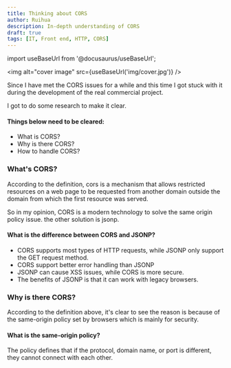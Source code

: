 ```yaml
---
title: Thinking about CORS
author: Ruihua
description: In-depth understanding of CORS
draft: true
tags: [IT, Front end, HTTP, CORS]
---
```


import useBaseUrl from '@docusaurus/useBaseUrl';

<img alt="cover image" src={useBaseUrl('img/cover.jpg')} />

<!-- ![Cover image](/img/cover.jpg) -->

Since I have met the CORS issues for a while and this time I got stuck with it during the development of the real commercial project.

I got to do some research to make it clear.

#### Things below need to be cleared:

- What is CORS?
- Why is there CORS?
- How to handle CORS?

<!-- truncate -->

### What's CORS?

According to the definition, cors is a mechanism that allows restricted resources on a web page to be requested from another domain outside the domain from which the first resource was served.

So in my opinion, CORS is a modern technology to solve the same origin policy issue. the other solution is jsonp.

#### What is the difference between CORS and JSONP?

- CORS supports most types of HTTP requests, while JSONP only support the GET request method.
- CORS support better error handling than JSONP
- JSONP can cause XSS issues, while CORS is more secure.
- The benefits of JSONP is that it can work with legacy browsers.

### Why is there CORS?

According to the definition above, it's clear to see the reason is because of the same-origin policy set by browsers which is mainly for security.

#### What is the same-origin policy?

The policy defines that if the protocol, domain name, or port is different, they cannot connect with each other.
